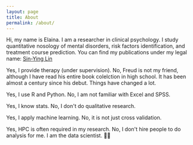 ```yaml
---
layout: page
title: About
permalink: /about/
---
```


Hi, my name is Elaina. I am a researcher in clinical psychology.
I study quantitative nosology of mental disorders, risk factors identification, and treatment course prediction.
You can find my publications under my legal name: [Sin-Ying Lin](https://orcid.org/0000-0001-9862-7669)

Yes, I provide therapy (under supervision).
No, Freud is not my friend, although I have read his entire book colelction in high school.
It has been almost a century since his debut. Things have changed a lot.

Yes, I use R and Python.
No, I am not familiar with Excel and SPSS.

Yes, I know stats.
No, I don't do qualitative research.

Yes, I apply machine learning.
No, it is not just cross validation.

Yes, HPC is often required in my research.
No, I don't hire people to do analysis for me. I am the data scientist. 🐱‍💻
